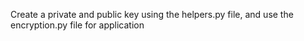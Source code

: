 Create a private and public key using the helpers.py file, and use the encryption.py file for application
